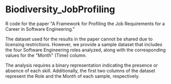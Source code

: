 # Biodiversity_JobProfiling
R code for the paper "A Framework for Profiling the Job Requirements for a Career in Software Engineering."

The dataset used for the results in the paper cannot be shared due to licensing restrictions. However, we provide a sample dataset that includes the four Software Engineering roles analyzed, along with the corresponding values for the "Month" (Time) column.

The analysis requires a binary representation indicating the presence or absence of each skill. Additionally, the first two columns of the dataset represent the Role and the Month of each sample, respectively.

